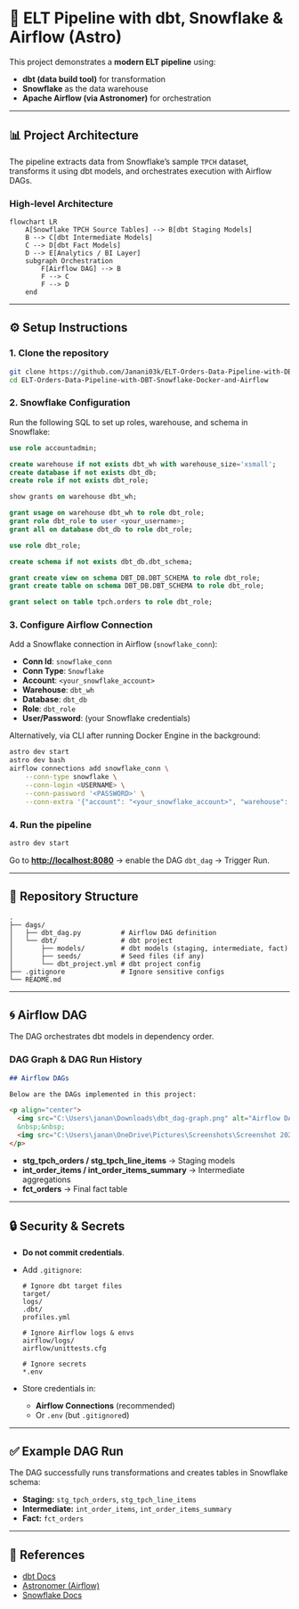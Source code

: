 # 🚀 ELT Pipeline with dbt, Snowflake & Airflow (Astro)

This project demonstrates a **modern ELT pipeline** using:

* **dbt (data build tool)** for transformation
* **Snowflake** as the data warehouse
* **Apache Airflow (via Astronomer)** for orchestration

---

## 📊 Project Architecture

The pipeline extracts data from Snowflake’s sample `TPCH` dataset, transforms it using dbt models, and orchestrates execution with Airflow DAGs.

### High-level Architecture

```mermaid
flowchart LR
    A[Snowflake TPCH Source Tables] --> B[dbt Staging Models]
    B --> C[dbt Intermediate Models]
    C --> D[dbt Fact Models]
    D --> E[Analytics / BI Layer]
    subgraph Orchestration
        F[Airflow DAG] --> B
        F --> C
        F --> D
    end
```

---

## ⚙️ Setup Instructions

### 1. Clone the repository

```bash
git clone https://github.com/Janani03k/ELT-Orders-Data-Pipeline-with-DBT-Snowflake-Docker-and-Airflow.git
cd ELT-Orders-Data-Pipeline-with-DBT-Snowflake-Docker-and-Airflow
```

### 2. Snowflake Configuration

Run the following SQL to set up roles, warehouse, and schema in Snowflake:

```sql
use role accountadmin;

create warehouse if not exists dbt_wh with warehouse_size='xsmall';
create database if not exists dbt_db;
create role if not exists dbt_role;

show grants on warehouse dbt_wh;

grant usage on warehouse dbt_wh to role dbt_role;
grant role dbt_role to user <your_username>;
grant all on database dbt_db to role dbt_role;

use role dbt_role;

create schema if not exists dbt_db.dbt_schema;

grant create view on schema DBT_DB.DBT_SCHEMA to role dbt_role;
grant create table on schema DBT_DB.DBT_SCHEMA to role dbt_role;

grant select on table tpch.orders to role dbt_role;

```

### 3. Configure Airflow Connection

Add a Snowflake connection in Airflow (`snowflake_conn`):

* **Conn Id**: `snowflake_conn`
* **Conn Type**: `Snowflake`
* **Account**: `<your_snowflake_account>`
* **Warehouse**: `dbt_wh`
* **Database**: `dbt_db`
* **Role**: `dbt_role`
* **User/Password**: (your Snowflake credentials)

Alternatively, via CLI after running Docker Engine in the background:

```bash
astro dev start
astro dev bash
airflow connections add snowflake_conn \
    --conn-type snowflake \
    --conn-login <USERNAME> \
    --conn-password '<PASSWORD>' \
    --conn-extra '{"account": "<your_snowflake_account>", "warehouse": "dbt_wh", "database": "dbt_db", "role": "dbt_role"}'
```

### 4. Run the pipeline

```bash
astro dev start
```

Go to **[http://localhost:8080](http://localhost:8080)** → enable the DAG `dbt_dag` → Trigger Run.

---

## 📂 Repository Structure

```
.
├── dags/
│   ├── dbt_dag.py          # Airflow DAG definition
│   └── dbt/                # dbt project
│       ├── models/         # dbt models (staging, intermediate, fact)
│       ├── seeds/          # Seed files (if any)
│       └── dbt_project.yml # dbt project config
├── .gitignore              # Ignore sensitive configs
└── README.md
```

---

## 🌀 Airflow DAG

The DAG orchestrates dbt models in dependency order.

### DAG Graph & DAG Run History

```markdown
## Airflow DAGs

Below are the DAGs implemented in this project:

<p align="center">
  <img src="C:\Users\janan\Downloads\dbt_dag-graph.png" alt="Airflow DAG 1" width="45%"/>
  &nbsp;&nbsp;
  <img src="C:\Users\janan\OneDrive\Pictures\Screenshots\Screenshot 2025-08-23 041640.png" alt="Airflow DAG 2" width="45%"/>
</p>
```

* **stg\_tpch\_orders / stg\_tpch\_line\_items** → Staging models
* **int\_order\_items / int\_order\_items\_summary** → Intermediate aggregations
* **fct\_orders** → Final fact table

---

## 🔒 Security & Secrets

* **Do not commit credentials**.

* Add `.gitignore`:

  ```
  # Ignore dbt target files
  target/
  logs/
  .dbt/
  profiles.yml

  # Ignore Airflow logs & envs
  airflow/logs/
  airflow/unittests.cfg

  # Ignore secrets
  *.env
  ```

* Store credentials in:

  * **Airflow Connections** (recommended)
  * Or `.env` (but `.gitignore`d)

---

## ✅ Example DAG Run

The DAG successfully runs transformations and creates tables in Snowflake schema:

* **Staging:** `stg_tpch_orders`, `stg_tpch_line_items`
* **Intermediate:** `int_order_items`, `int_order_items_summary`
* **Fact:** `fct_orders`

---

## 📌 References

* [dbt Docs](https://docs.getdbt.com)
* [Astronomer (Airflow)](https://www.astronomer.io/docs)
* [Snowflake Docs](https://docs.snowflake.com)

